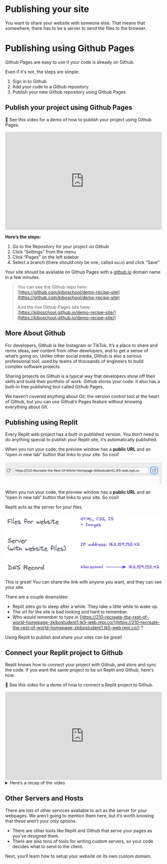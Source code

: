 # Publishing your site

You want to share your website with someone else. That means that somewhere, there has to be a server to send the files to the browser.

# Publishing using Github Pages

Github Pages are easy to use if your code is already on Github.

Even if it's not, the steps are simple:

1. Sign in to Github
2. Add your code to a Github repository
3. Publish your new Github repository using Github Pages

## Publish your project using Github Pages

<aside>

🎥 See this video for a demo of how to publish your project using Github Pages.

</aside>

<div style="position: relative; padding-bottom: 62.5%; height: 0;"><iframe src="https://youtube.com/embed/aZNKxOodOYE" frameborder="0" webkitallowfullscreen mozallowfullscreen allowfullscreen style="position: absolute; top: 0; left: 0; width: 100%; height: 100%;"></iframe></div>

**Here’s the steps:**

1. Go to the Repository for your project on Github
2. Click “Settings” from the menu
3. Click “Pages” on the left sidebar
4. Select a branch (there should only be one, called `main`) and click “Save”

Your site should be available on Github Pages with a [github.io](http://github.io) domain name in a few minutes.

> You can see the Github repo here: [https://github.com/kiboschool/demo-recipe-site](https://github.com/kiboschool/demo-recipe-site)
>
> And the live Github Pages site here: [https://kiboschool.github.io/demo-recipe-site/](https://kiboschool.github.io/demo-recipe-site/)

## More About Github

For developers, Github is like Instagram or TikTok. It’s a place to share and remix ideas, see content from other developers, and to get a sense of what’s going on. Unlike other social media, Github is also a serious professional tool, used by teams of thousands of engineers to build complex software projects.

Sharing projects on Github is a typical way that developers show off their skills and build their portfolio of work. Github stores your code. It also has a built-in free publishing tool called Github Pages.

We haven’t covered anything about Git, the version control tool at the heart of Github, but you can use Github’s Pages feature without knowing everything about Git.

## Publishing using Replit

Every Replit web project has a built-in published version. You don’t need to do anything special to publish your Replit site, it’s automatically published.

When you run your code, the preview window has a **public URL** and an “open in new tab” button that links to your site. So cool!

<aside>

![7E4CDCB3-021D-4F38-A16E-2CD1FC797801-1442-00008542F1D9E729.png](./publishing-your-site/e4cdcb3-021d-4f38-a16e-2cd1fc797801-1442-00008542f1d9e729.png)

</aside>

When you run your code, the preview window has a **public URL** and an “open in new tab” button that links to your site. So cool!

Replit acts as the server for your files.

<aside>

![Untitled](./domains-and-hosting/untitled.png)

</aside>

This is great! You can share the link with anyone you want, and they can see your site.

There are a couple downsides:

- Replit sites go to sleep after a while. They take a little while to wake up.
- The url for the site is bad looking and hard to remember.
- Who would remember to type in [https://210-recreate-the-rest-of-world-homepage-zkibostudent1.tk5-web.repl.co/](https://210-recreate-the-rest-of-world-homepage-zkibostudent1.tk5-web.repl.co/) ?

Using Replit to publish and share your sites can be great!

## Connect your Replit project to Github

Replit knows how to connect your project with Github, and store and sync the code. If you want the same project to be on Replit and Github, here's how.

<aside>

🎥 See this video for a demo of how to connect a Replit project to Github.

</aside>

<div style="position: relative; padding-bottom: 56.25%; height: 0;"><iframe src="https://youtube.com/embed/oG3dwUl8O70" frameborder="0" webkitallowfullscreen mozallowfullscreen allowfullscreen style="position: absolute; top: 0; left: 0; width: 100%; height: 100%;"></iframe></div>

<details><summary>Here’s a recap of the video</summary>

1. Pick a Replit project you’d like to store on Github and publish through Github Pages. (the project doesn’t have to be done yet!)
2. In the Replit project, click the branching tree icon for Version Control (it’s on the left panel below the files icon)
3. Click “Connect to Github”
    - Replit will prompt you to connect your Github account to your Replit account. Follow the prompts. Select “All Repositories” when prompted.
    - Go back to Replit after you’ve finished the steps to connect your accounts.
4. Click “Connect to Github” again. This time, it will allow you to enter the name of a new **Repository** (Github’s term for a project).
    - You can add a name and description for your project, which will show up on Github.
    - A “Public” repository will be visible. If you want other developers to see it, make it public.
    - The code for a “Private” repository will not be visible, but you can still publish the site using Github Pages.
</details>

## Other Servers and Hosts

There are lots of other services available to act as the server for your webpages. We aren’t going to mention them here, but it’s worth knowing that these aren’t your only options.

- There are other tools like Replit and Github that serve your pages as you’ve designed them.
- There are also tons of tools for writing custom servers, so your code decides what to send to the client.

Next, you’ll learn how to setup your website on its own custom domain.
